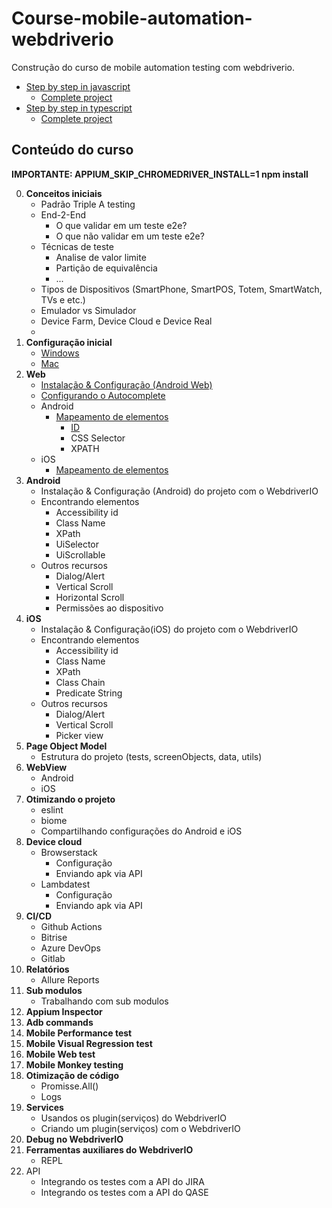 # Course-mobile-automation-webdriverio

Construção do curso de mobile automation testing com webdriverio.

- [Step by step in javascript](./course-javascript-mobile-automation/readme.md)
  - [Complete project](./javascript/readme.md) 
- [Step by step in typescript](./course-typescript-mobile-automation/readme.md)
  - [Complete project](./typescript/readme.md) 


## Conteúdo do curso

**IMPORTANTE: APPIUM_SKIP_CHROMEDRIVER_INSTALL=1 npm install**

0. **Conceitos iniciais**
    - Padrão Triple A testing
    - End-2-End
      - O que validar em um teste e2e?
      - O que não validar em um teste e2e?
    - Técnicas de teste
      - Analise de valor limite
      - Partição de equivalência
      - ...
    - Tipos de Dispositivos (SmartPhone, SmartPOS, Totem, SmartWatch, TVs e etc.)
    - Emulador vs Simulador
    - Device Farm, Device Cloud e Device Real
    - 
1. **Configuração inicial**
    - [Windows](./01-setup-environment/setup_appium_windows.md)
    - [Mac](./01-setup-environment/setup_appium_mac.md)
2. **Web**
    - [Instalação & Configuração (Android Web)](./02-course-javascript-mobile-automation/aula-01/)
    - [Configurando o Autocomplete](./02-course-javascript-mobile-automation/aula-02/)
    - Android
      - [Mapeamento de elementos](./02-course-javascript-mobile-automation/aula-03/)
        - [ID](./02-course-javascript-mobile-automation/aula-03/test/specs/login.test.js)
        - CSS Selector
        - XPATH
    - iOS
      - [Mapeamento de elementos]()
3. **Android**
    - Instalação & Configuração (Android) do projeto com o WebdriverIO
    - Encontrando elementos
      - Accessibility id
      - Class Name
      - XPath
      - UiSelector
      - UiScrollable
    - Outros recursos
      - Dialog/Alert
      - Vertical Scroll
      - Horizontal Scroll
      - Permissões ao dispositivo
4. **iOS**
    - Instalação & Configuração(iOS) do projeto com o WebdriverIO
    - Encontrando elementos
      - Accessibility id
      - Class Name
      - XPath
      - Class Chain
      - Predicate String
    - Outros recursos
      - Dialog/Alert
      - Vertical Scroll
      - Picker view
5. **Page Object Model**
    - Estrutura do projeto (tests, screenObjects, data, utils)
6. **WebView**
    - Android
    - iOS
7. **Otimizando o projeto**
    - eslint
    - biome
    - Compartilhando configurações do Android e iOS
8. **Device cloud**
    - Browserstack
      - Configuração
      - Enviando apk via API
    - Lambdatest
      - Configuração
      - Enviando apk via API
9. **CI/CD**
    - Github Actions
    - Bitrise
    - Azure DevOps
    - Gitlab
10. **Relatórios**
    - Allure Reports
11. **Sub modulos**
    - Trabalhando com sub modulos
12. **Appium Inspector**
13. **Adb commands**
14. **Mobile Performance test**
15. **Mobile Visual Regression test**
16. **Mobile Web test**
17. **Mobile Monkey testing**
18. **Otimização de código**
    - Promisse.All()
    - Logs
19. **Services**
    - Usandos os plugin(serviços) do WebdriverIO
    - Criando um plugin(serviços) com o WebdriverIO
20. **Debug no WebdriverIO**
21. **Ferramentas auxiliares do WebdriverIO**
    - REPL
22. API
    - Integrando os testes com a API do JIRA
    - Integrando os testes com a API do QASE